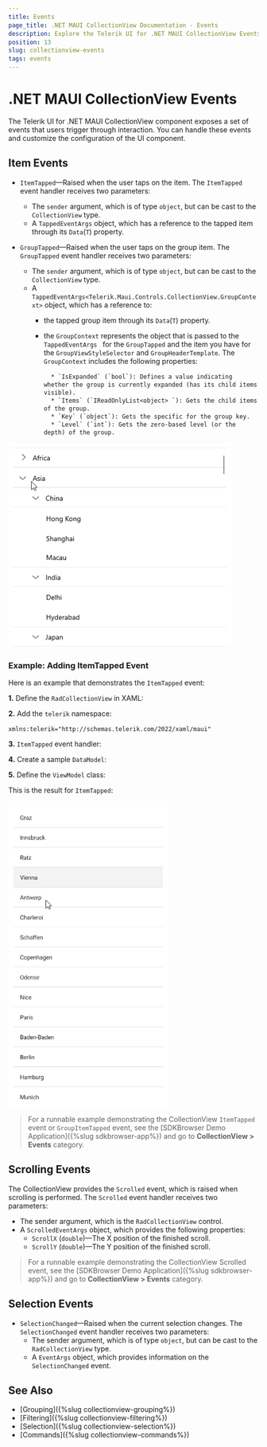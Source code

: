 ```yaml
---
title: Events
page_title: .NET MAUI CollectionView Documentation - Events
description: Explore the Telerik UI for .NET MAUI CollectionView Events like Item Events and Selection Events.
position: 13
slug: collectionview-events
tags: events
---
```


# .NET MAUI CollectionView Events

The Telerik UI for .NET MAUI CollectionView component exposes a set of events that users trigger through interaction. You can handle these events and customize the configuration of the UI component.

## Item Events

* `ItemTapped`&mdash;Raised when the user taps on the item. The `ItemTapped` event handler receives two parameters:
	* The `sender` argument, which is of type `object`, but can be cast to the `CollectionView` type.
	* A `TappedEventArgs` object, which has a reference to the tapped item through its `Data`(`T`) property.

* `GroupTapped`&mdash;Raised when the user taps on the group item. The `GroupTapped` event handler receives two parameters:
	* The `sender` argument, which is of type `object`, but can be cast to the `CollectionView` type.
	* A `TappedEventArgs<Telerik.Maui.Controls.CollectionView.GroupContext>` object, which has a reference to:
		* the tapped group item through its `Data`(`T`) property.
		* the `GroupContext` represents the object that is passed to the `TappedEventArgs ` for the `GroupTapped` and the item you have for the `GroupViewStyleSelector` and `GroupHeaderTemplate`. The `GroupContext` includes the following properties:

				* `IsExpanded` (`bool`): Defines a value indicating whether the group is currently expanded (has its child items visible).
				* `Items` (`IReadOnlyList<object> `): Gets the child items of the group.
				* `Key` (`object`): Gets the specific for the group key.
				* `Level` (`int`): Gets the zero-based level (or the depth) of the group.

![.NET MAUI CollectionView Group Tapped](images/collectionview-group-tapped.gif "Telerik .NET MAUI CollectionView")

### Example: Adding ItemTapped Event

Here is an example that demonstrates the `ItemTapped` event:

**1.** Define the `RadCollectionView` in XAML:

<snippet id='collectionview-item-tapped'/>

**2.** Add the `telerik` namespace:

```XAML
xmlns:telerik="http://schemas.telerik.com/2022/xaml/maui"
```

**3.** `ItemTapped` event handler:

<snippet id='collectionview-item-tapped-event' />

**4.** Create a sample `DataModel`:

<snippet id='collectionview-datamodel' />

**5.** Define the `ViewModel` class:

<snippet id='collectionview-viewmodel' />

This is the result for `ItemTapped`:

![.NET MAUI CollectionView ItemTapped](images/collectionview-item-tapped.gif "Telerik .NET MAUI CollectionView")

> For a runnable example demonstrating the CollectionView `ItemTapped` event or `GroupItemTapped` event, see the [SDKBrowser Demo Application]({%slug sdkbrowser-app%}) and go to **CollectionView > Events** category.

## Scrolling Events

The CollectionView provides the `Scrolled` event, which is raised when scrolling is performed. The `Scrolled` event handler receives two parameters:

* The sender argument, which is the `RadCollectionView` control.
* A `ScrolledEventArgs` object, which provides the following properties:
	* `ScrollX` (`double`)&mdash;The X position of the finished scroll.
	* `ScrollY` (`double`)&mdash;The Y position of the finished scroll.

> For a runnable example demonstrating the CollectionView Scrolled event, see the [SDKBrowser Demo Application]({%slug sdkbrowser-app%}) and go to **CollectionView > Events** category.


## Selection Events

* `SelectionChanged`&mdash;Raised when the current selection changes. The `SelectionChanged` event handler receives two parameters:
	* The sender argument, which is of type `object`, but can be cast to the `RadCollectionView` type.
	* A `EventArgs` object, which provides information on the `SelectionChanged` event.

## See Also

- [Grouping]({%slug collectionview-grouping%})
- [Filtering]({%slug collectionview-filtering%})
- [Selection]({%slug collectionview-selection%})
- [Commands]({%slug collectionview-commands%})